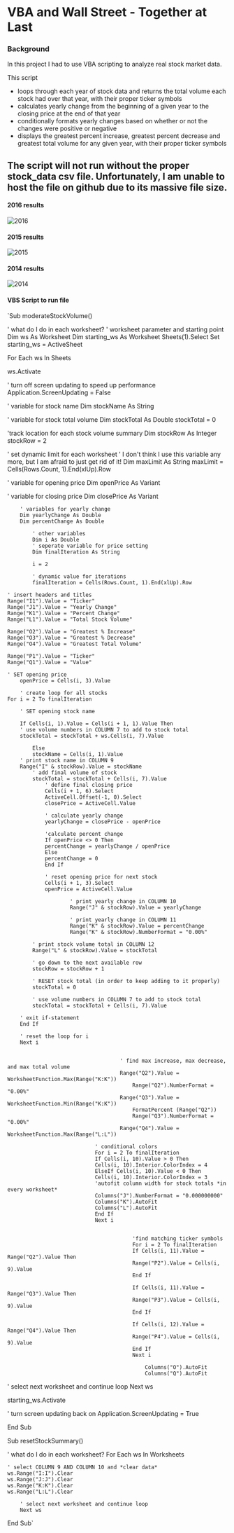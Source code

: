 # VBA and Wall Street - Together at Last
### Background
In this project I had to use VBA scripting to analyze real stock market data.

This script
- loops through each year of stock data and returns the total volume each stock had over that year, with their proper ticker symbols
- calculates yearly change from the beginning of a given year to the closing price at the end of that year
- conditionally formats yearly changes based on whether or not the changes were positive or negative
- displays the greatest percent increase, greatest percent decrease and greatest total volume for any given year, with their proper ticker symbols

The script will not run without the proper stock_data csv file.
Unfortunately, I am unable to host the file on github due to its massive file size.
----------------------------------------
#### 2016 results
![2016](https://github.com/jbizzlefoshizzle/Stock_Market_Analysis/blob/master/2016%20screen.jpg)
#### 2015 results
![2015](https://github.com/jbizzlefoshizzle/Stock_Market_Analysis/blob/master/2015%20screen.jpg)
#### 2014 results
![2014](https://github.com/jbizzlefoshizzle/Stock_Market_Analysis/blob/master/2014%20screen.jpg)

#### VBS Script to run file
`Sub moderateStockVolume()

' what do I do in each worksheet?
' worksheet parameter and starting point
Dim ws As Worksheet
Dim starting_ws As Worksheet
Sheets(1).Select
Set starting_ws = ActiveSheet

For Each ws In Sheets

ws.Activate

' turn off screen updating to speed up performance
Application.ScreenUpdating = False

' variable for stock name
Dim stockName As String
    
' variable for stock total volume
Dim stockTotal As Double
stockTotal = 0
    
'track location for each stock volume summary
Dim stockRow As Integer
stockRow = 2
    
' set dynamic limit for each worksheet
' I don't think I use this variable any more, but I am afraid to just get rid of it!
Dim maxLimit As String
maxLimit = Cells(Rows.Count, 1).End(xlUp).Row
    
' variable for opening price
Dim openPrice As Variant
        
' variable for closing price
Dim closePrice As Variant
        
        ' variables for yearly change
        Dim yearlyChange As Double
        Dim percentChange As Double
        
            ' other variables
            Dim i As Double
            ' seperate variable for price setting
            Dim finalIteration As String
            
            i = 2
            
            ' dynamic value for iterations
            finalIteration = Cells(Rows.Count, 1).End(xlUp).Row
    
    ' insert headers and titles
    Range("I1").Value = "Ticker"
    Range("J1").Value = "Yearly Change"
    Range("K1").Value = "Percent Change"
    Range("L1").Value = "Total Stock Volume"
    
    Range("O2").Value = "Greatest % Increase"
    Range("O3").Value = "Greatest % Decrease"
    Range("O4").Value = "Greatest Total Volume"
    
    Range("P1").Value = "Ticker"
    Range("Q1").Value = "Value"
    
    ' SET opening price
        openPrice = Cells(i, 3).Value
    
        ' create loop for all stocks
    For i = 2 To finalIteration
        
        ' SET opening stock name
            
        If Cells(i, 1).Value = Cells(i + 1, 1).Value Then
        ' use volume numbers in COLUMN 7 to add to stock total
        stockTotal = stockTotal + ws.Cells(i, 7).Value
            
            Else
            stockName = Cells(i, 1).Value
        ' print stock name in COLUMN 9
        Range("I" & stockRow).Value = stockName
            ' add final volume of stock
            stockTotal = stockTotal + Cells(i, 7).Value
                ' define final closing price
                Cells(i + 1, 6).Select
                ActiveCell.Offset(-1, 0).Select
                closePrice = ActiveCell.Value
                
                ' calculate yearly change
                yearlyChange = closePrice - openPrice
                
                'calculate percent change
                If openPrice <> 0 Then
                percentChange = yearlyChange / openPrice
                Else
                percentChange = 0
                End If
                
                ' reset opening price for next stock
                Cells(i + 1, 3).Select
                openPrice = ActiveCell.Value
                
                        ' print yearly change in COLUMN 10
                        Range("J" & stockRow).Value = yearlyChange
                
                        ' print yearly change in COLUMN 11
                        Range("K" & stockRow).Value = percentChange
                        Range("K" & stockRow).NumberFormat = "0.00%"
            
            ' print stock volume total in COLUMN 12
            Range("L" & stockRow).Value = stockTotal
            
            ' go down to the next available row
            stockRow = stockRow + 1
            
            ' RESET stock total (in order to keep adding to it properly)
            stockTotal = 0
             
            ' use volume numbers in COLUMN 7 to add to stock total
            stockTotal = stockTotal + Cells(i, 7).Value
            
        ' exit if-statement
        End If
        
        ' reset the loop for i
        Next i
        
        
                                        ' find max increase, max decrease, and max total volume
                                        Range("Q2").Value = WorksheetFunction.Max(Range("K:K"))
                                            Range("Q2").NumberFormat = "0.00%"
                                        Range("Q3").Value = WorksheetFunction.Min(Range("K:K"))
                                            FormatPercent (Range("Q2"))
                                            Range("Q3").NumberFormat = "0.00%"
                                        Range("Q4").Value = WorksheetFunction.Max(Range("L:L"))
                                
                                ' conditional colors
                                For i = 2 To finalIteration
                                If Cells(i, 10).Value > 0 Then
                                Cells(i, 10).Interior.ColorIndex = 4
                                ElseIf Cells(i, 10).Value < 0 Then
                                Cells(i, 10).Interior.ColorIndex = 3
                                'autofit column width for stock totals *in every worksheet*
                                Columns("J").NumberFormat = "0.000000000"
                                Columns("K").AutoFit
                                Columns("L").AutoFit
                                End If
                                Next i
                                
                                        
                                            'find matching ticker symbols
                                            For i = 2 To finalIteration
                                            If Cells(i, 11).Value = Range("Q2").Value Then
                                            Range("P2").Value = Cells(i, 9).Value
                                            End If
                                            
                                            If Cells(i, 11).Value = Range("Q3").Value Then
                                            Range("P3").Value = Cells(i, 9).Value
                                            End If
                                            
                                            If Cells(i, 12).Value = Range("Q4").Value Then
                                            Range("P4").Value = Cells(i, 9).Value
                                            End If
                                            Next i
                                                
                                                Columns("O").AutoFit
                                                Columns("Q").AutoFit
                                                
' select next worksheet and continue loop
Next ws

starting_ws.Activate
                                        
' turn screen updating back on
Application.ScreenUpdating = True

End Sub

Sub resetStockSummary()

' what do I do in each worksheet?
For Each ws In Worksheets

    ' select COLUMN 9 AND COLUMN 10 and *clear data*
    ws.Range("I:I").Clear
    ws.Range("J:J").Clear
    ws.Range("K:K").Clear
    ws.Range("L:L").Clear

        ' select next worksheet and continue loop
        Next ws
        
End Sub`
